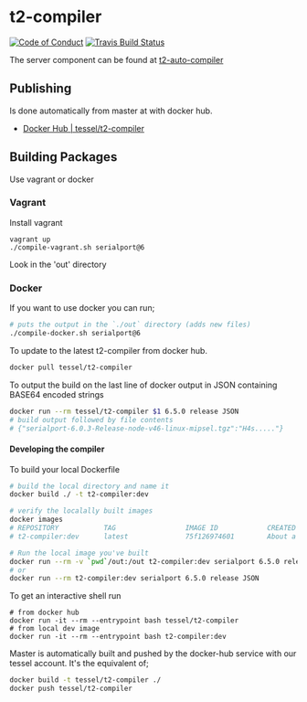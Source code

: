 # t2-compiler
[![Code of Conduct](https://img.shields.io/badge/%E2%9D%A4-code%20of%20conduct-blue.svg?style=flat)](https://github.com/tessel/project/blob/master/CONDUCT.md)
[![Travis Build Status](https://travis-ci.org/tessel/t2-compiler.svg?branch=master)](https://travis-ci.org/tessel/t2-compiler)

The server component can be found at [t2-auto-compiler](https://github.com/tessel/t2-auto-compiler)

## Publishing

Is done automatically from master at with docker hub.

- [Docker Hub | tessel/t2-compiler](https://hub.docker.com/r/tessel/t2-compiler/)

## Building Packages

Use vagrant or docker

### Vagrant
Install vagrant

```
vagrant up
./compile-vagrant.sh serialport@6
```

Look in the 'out' directory

### Docker

If you want to use docker you can run;

```bash
# puts the output in the `./out` directory (adds new files)
./compile-docker.sh serialport@6
```

To update to the latest t2-compiler from docker hub.

```bash
docker pull tessel/t2-compiler
```

To output the build on the last line of docker output in JSON containing BASE64 encoded strings
```bash
docker run --rm tessel/t2-compiler $1 6.5.0 release JSON
# build output followed by file contents
# {"serialport-6.0.3-Release-node-v46-linux-mipsel.tgz":"H4s....."}
```

#### Developing the compiler

To build your local Dockerfile
```bash
# build the local directory and name it
docker build ./ -t t2-compiler:dev

# verify the localally built images
docker images
# REPOSITORY           TAG                 IMAGE ID            CREATED              SIZE
# t2-compiler:dev      latest              75f126974601        About a minute ago   1.281 GB

# Run the local image you've built
docker run --rm -v `pwd`/out:/out t2-compiler:dev serialport 6.5.0 release /out
# or
docker run --rm t2-compiler:dev serialport 6.5.0 release JSON
```

To get an interactive shell run
```
# from docker hub
docker run -it --rm --entrypoint bash tessel/t2-compiler
# from local dev image
docker run -it --rm --entrypoint bash t2-compiler:dev
```

Master is automatically built and pushed by the docker-hub service with our tessel account. It's the equivalent of;

```bash
docker build -t tessel/t2-compiler ./
docker push tessel/t2-compiler
```
